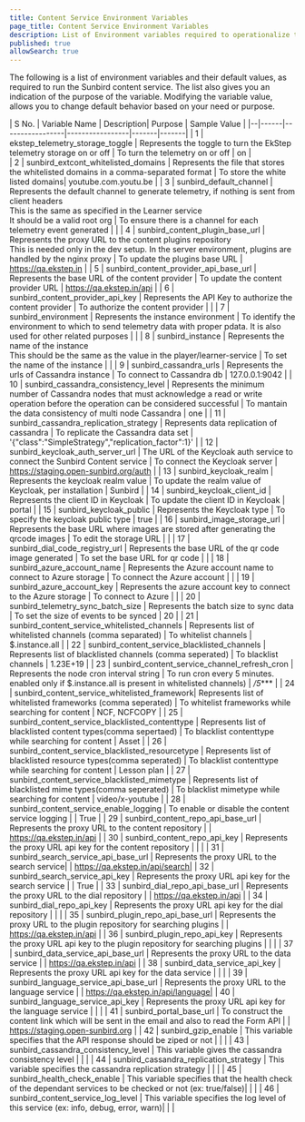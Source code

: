 ```yaml
---
title: Content Service Environment Variables
page_title: Content Service Environment Variables
description: List of Environment variables required to operationalize the Sunbird content service 
published: true
allowSearch: true
---
```


The following is a list of environment variables and their default values, as required to run the Sunbird content service. The list also gives you an indication of the purpose of the variable. Modifying the variable value, allows you to change default behavior based on your need or purpose.
 	 
| S No. | Variable Name | Description| Purpose | Sample Value |
|--|------|-----------------|-----------------|-------|-------|
| 1 | ekstep_telemetry_storage_toggle | Represents the toggle to turn the EkStep telemetry storage on or off | To turn the telemetry on or off | on |	
| 2 | sunbird_extcont_whitelisted_domains | Represents the file that stores the whitelisted domains in a comma-separated format | To store the white listed domains| youtube.com.youtu.be |
| 3 | sunbird_default_channel | Represents the default channel to generate telemetry, if nothing is sent from client headers<br/>This is the same as specified in the Learner service<br/>It should be a valid root org | To ensure there is a channel for each telemetry event generated | |
| 4 | sunbird_content_plugin_base_url | Represents the proxy URL to the content plugins repository<br/> This is needed only in the dev setup. In the server environment, plugins are handled by the nginx proxy | To update the plugins base URL | https://qa.ekstep.in |
| 5 | sunbird_content_provider_api_base_url | Represents the base URL of the content provider | To update the content provider URL | https://qa.ekstep.in/api |
| 6 | sunbird_content_provider_api_key | Represents the API Key to authorize the content provider | To authorize the content provider | |
| 7 | sunbird_environment | Represents the instance environment | To identify the environment to which to send telemetry data with proper pdata. It is also used for other related purposes | |
| 8 | sunbird_instance | Represents the name of the instance<br/>This should be the same as the value in the player/learner-service | To set the name of the instance | |
| 9 | sunbird_cassandra_urls | Represents the urls of Cassandra instance | To connect to Cassandra db | 127.0.0.1:9042 |
| 10 | sunbird_cassandra_consistency_level | Represents the minimum number of Cassandra nodes that must acknowledge a read or write operation before the operation can be considered successful | To mantain the data consistency of multi node Cassandra | one |
| 11 | sunbird_cassandra_replication_strategy | Represents data replication of cassandra | To replicate the Cassandra data set | '{"class":"SimpleStrategy","replication_factor":1}' |
| 12 | sunbird_keycloak_auth_server_url | The URL of the Keycloak auth service to connect the Sunbird Content service | To connect the Keycloak server | https://staging.open-sunbird.org/auth |
| 13 | sunbird_keycloak_realm | Represents the keycloak realm value | To update the realm value of Keycloak, per installation | Sunbird |
| 14 | sunbird_keycloak_client_id | Represents the client ID in Keycloak | To update the client ID in Keycloak | portal |
| 15 | sunbird_keycloak_public | Represents the Keycloak type | To specify the keycloak public type | true |
| 16 | sunbird_image_storage_url | Represents the base URL where images are stored after generating the qrcode images | To edit the storage URL | |
| 17 | sunbird_dial_code_registry_url | Represents the base URL of the qr code image generated | To set the base URL for qr code | |
| 18 | sunbird_azure_account_name | Represents the Azure account name to connect to Azure storage | To connect the Azure account | |
| 19 | sunbird_azure_account_key | Represents the azure account key to connect to the Azure storage | To connect to Azure | |
| 20 | sunbird_telemetry_sync_batch_size | Represents the batch size to sync data | To set the size of events to be synced | 20 |
| 21 | sunbird_content_service_whitelisted_channels | Represents list of whitelisted channels (comma separated) | To whitelist channels | $.instance.all |
| 22 | sunbird_content_service_blacklisted_channels | Represents list of blacklisted channels (comma seperated) | To blacklist channels | 1.23E+19 | 
| 23 | sunbird_content_service_channel_refresh_cron | Represents the node cron interval string | To run cron every 5 minutes. enabled only if $.instance.all is present in whitelisted channels) | */5**** | 
| 24 | sunbird_content_service_whitelisted_framework| Represents list of whitelisted frameworks (comma seperated) | To whitelist frameworks while searching for content | NCF, NCFCOPY |
| 25 | sunbird_content_service_blacklisted_contenttype | Represents list of blacklisted content types(comma sepertaed) | To blacklist contenttype while searching for content | Asset | 
| 26 | sunbird_content_service_blacklisted_resourcetype | Represents list of blacklisted resource types(comma seperated) | To blacklist contenttype while searching for content | Lesson plan | 
| 27 | sunbird_content_service_blacklisted_mimetype | Represents list of blacklisted mime types(comma seperated) | To blacklist mimetype while searching for content | video/x-youtube | 
| 28 | sunbird_content_service_enable_logging | To enable or disable the content service logging | | True |
| 29 | sunbird_content_repo_api_base_url | Represents the proxy URL to the content repository | | https://qa.ekstep.in/api |
| 30 | sunbird_content_repo_api_key | Represents the proxy URL api key for the content repository | | |
| 31 | sunbird_search_service_api_base_url | Represents the proxy URL to the search service| | https://qa.ekstep.in/api/search|
| 32 | sunbird_search_service_api_key | Represents the proxy URL api key for the search service | | True |
| 33 | sunbird_dial_repo_api_base_url | Represents the proxy URL to the dial repository | | https://qa.ekstep.in/api |
| 34 | sunbird_dial_repo_api_key | Represents the proxy URL api key for the dial repository | | |
| 35 | sunbird_plugin_repo_api_base_url | Represents the proxy URL to the plugin repository for searching plugins | | https://qa.ekstep.in/api |
| 36 | sunbird_plugin_repo_api_key | Represents the proxy URL api key to the plugin repository for searching plugins | | |
| 37 | sunbird_data_service_api_base_url | Represents the proxy URL to the data service | | https://qa.ekstep.in/api |
| 38 | sunbird_data_service_api_key | Represents the proxy URL api key for the data service | | |
| 39 | sunbird_language_service_api_base_url | Represents the proxy URL to the language service | | https://qa.ekstep.in/api/language|
| 40 | sunbird_language_service_api_key | Represents the proxy URL api key for the language service | | |
| 41 | sunbird_portal_base_url | To construct the content link which will be sent in the email and also to read the Form API | | https://staging.open-sunbird.org |
| 42 | sunbird_gzip_enable | This variable specifies that the API response should be ziped or not | | |
| 43 | sunbird_cassandra_consistency_level | This variable gives the cassandra consistency level | | |
| 44 | sunbird_cassandra_replication_strategy | This variable specifies the cassandra replication strategy | | |
| 45 | sunbird_health_check_enable | This variable specifies that the health check of the dependant services to be checked or not (ex: true/false)| | |
| 46 | sunbird_content_service_log_level | This variable specifies the log level of this service (ex: info, debug, error, warn)| | |